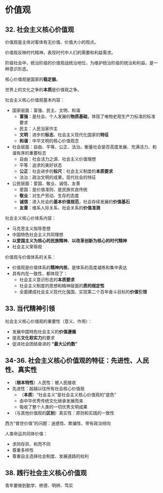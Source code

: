 # 价值观

## 32. 社会主义核心价值观

价值观是主体对客体有无价值、价值大小的观点。

价值观反映时代精神，表现时代中人们的需要和利益需求。

阶级社会中，统治阶级的价值观战统治地位，为维护统治阶级的统治和利益，是一种意识形态。

核心价值观是国家的**稳定器**。

世界上的文化之争的**本质**是价值观之争。

社会主义核心价值观基本内容：

+ 国家层面：富强、民主、文明、和谐
   + **富强**：是社会、个人发展的**物质基础**，体现了唯物史观生产力标准的标准要求
   + 民主：人民当家作主
   + **文明**：进步的**标志**、社会主义现代化国家的**特征**
   + **和谐**：中华文明的核心价值观念
+ 社会层面：自由、平等、公正、法治。衡量社会是否高度发展、充满活力、和谐有序的重要标志
   + 自由：社会活力之源、社会主义价值理想
   + 平等：追求的美好状态
   + **公正**：社会进步的**标尺**：社会主义制度的**本质要求**
   + 法治：政治文明的成果，现代社会的特征
+ 公民层面：爱国、敬业、诚信、友善
   + 爱国：是价值准则、是民族优良传统
   + **敬业**：对生产劳动、生存的态度
   + **诚信**：进入社会的**基本价值规范**，社会存续发展的**价值基石**
   + **友善**：维系人际关系、社会关系的**价值准测**

社会主义核心价体系内容：

+ 马克思主义指导思想
+ 中国特色社会主义共同理想
+ **以爱国主义为核心的民族精神**、**以改革创新为核心的时代精神**
+ 社会主义荣辱观

价值观与价值体系的关系：

+ 价值观是价值体系的**精神内核**，是体系的高度凝练和集中表达
+ 具有内在一致性，都体现了：
   + 社会主义意识形态的**本质要求**
   + 社会主义制度的思想和精神层面的**质的规定性**
   + 全面建成社会主义现代化强国、实现第二个百年奋斗目标的**价值引领**

## 33. 当代精神引领

社会主义核心价值观的重要性（意义、作用）：

+ 发展中国特色社会主义的**价值遵循**
+ 提高**文化软实力**的要求
+ 促进社会团结奋进的 **“最大公约数”**

## 34-36. 社会主义核心价值观的特征：先进性、人民性、真实性

+ （**根本特性**）人民性：被人民接收
+ 先进性：超越以往所有社会核心价值观
   + （**本质**）“社会主义”是社会主义核心价值观的“底色”
   + 由中华优秀传统文化继承发展而来
   + 吸收了整个人类的一切优秀文明成果
+ （与其他价值观的**区别**）真实性：原则和实践的一致性

西方“普世价值”的问题：迷惑性、欺骗性、带有政治倾向

人类命运共同体价值：

+ 求同存异、和而不同
+ 尊重多样性
+ 尊重自主选择社会制度、发展道路的权利

## 38. 践行社会主义核心价值观

青年要做到勤学、修德、明辨、笃实